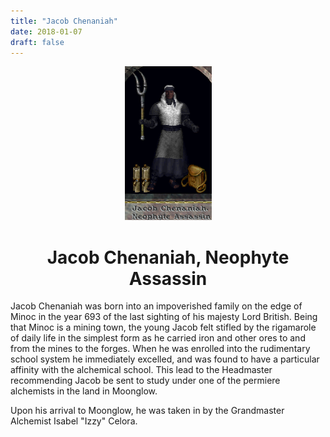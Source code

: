 ```yaml
---
title: "Jacob Chenaniah"
date: 2018-01-07
draft: false
---
```

<center>

![jacob_chenaniah_blog.png](img/jacob_chenaniah_blog.png)


# Jacob Chenaniah, Neophyte Assassin 

</center>

Jacob Chenaniah was born into an impoverished family on the edge of Minoc in the year 693 of the last sighting of his majesty Lord British. Being that Minoc is a mining town, the young Jacob felt stifled by the rigamarole of daily life in the simplest form as he carried iron and other ores to and from the mines to the forges. When he was enrolled into the rudimentary school system he immediately excelled, and was found to have a particular affinity with the alchemical school. This lead to the Headmaster recommending Jacob be sent to study under one of the permiere alchemists in the land in Moonglow.

Upon his arrival to Moonglow, he was taken in by the Grandmaster Alchemist Isabel "Izzy" Celora.